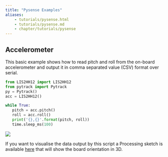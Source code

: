 ```yaml
---
title: "Pysense Examples"
aliases:
    - tutorials/pysense.html
    - tutorials/pysense.md
    - chapter/tutorials/pysense
---
```


## Accelerometer

This basic example shows how to read pitch and roll from the on-board accelerometer and output it in comma separated value (CSV) format over serial.

```python
from LIS2HH12 import LIS2HH12
from pytrack import Pytrack
py = Pytrack()
acc = LIS2HH12()

while True:
   pitch = acc.pitch()
   roll = acc.roll()
   print('{},{}'.format(pitch, roll))
   time.sleep_ms(100)
```

![](/gitbook/assets/accelerometer_visualiser%20%281%29.png)

If you want to visualise the data output by this script a Processing sketch is available [here](https://github.com/pycom/pycom-libraries/tree/master/examples/pytrack_pysense_accelerometer) that will show the board orientation in 3D.

